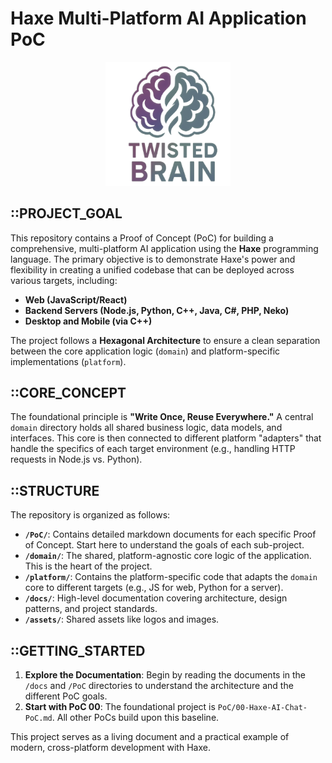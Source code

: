 # Haxe Multi-Platform AI Application PoC

<div align="center">
  <img src="./assets/logo.png" alt="Haxe Multi-Platform AI Application" width="200">
</div>

## ::PROJECT_GOAL
This repository contains a Proof of Concept (PoC) for building a comprehensive, multi-platform AI application using the **Haxe** programming language. The primary objective is to demonstrate Haxe's power and flexibility in creating a unified codebase that can be deployed across various targets, including:

*   **Web (JavaScript/React)**
*   **Backend Servers (Node.js, Python, C++, Java, C#, PHP, Neko)**
*   **Desktop and Mobile (via C++)**

The project follows a **Hexagonal Architecture** to ensure a clean separation between the core application logic (`domain`) and platform-specific implementations (`platform`).

## ::CORE_CONCEPT
The foundational principle is **"Write Once, Reuse Everywhere."** A central `domain` directory holds all shared business logic, data models, and interfaces. This core is then connected to different platform "adapters" that handle the specifics of each target environment (e.g., handling HTTP requests in Node.js vs. Python).

## ::STRUCTURE
The repository is organized as follows:

- **`/PoC/`**: Contains detailed markdown documents for each specific Proof of Concept. Start here to understand the goals of each sub-project.
- **`/domain/`**: The shared, platform-agnostic core logic of the application. This is the heart of the project.
- **`/platform/`**: Contains the platform-specific code that adapts the `domain` core to different targets (e.g., JS for web, Python for a server).
- **`/docs/`**: High-level documentation covering architecture, design patterns, and project standards.
- **`/assets/`**: Shared assets like logos and images.

## ::GETTING_STARTED
1.  **Explore the Documentation**: Begin by reading the documents in the `/docs` and `/PoC` directories to understand the architecture and the different PoC goals.
2.  **Start with PoC 00**: The foundational project is `PoC/00-Haxe-AI-Chat-PoC.md`. All other PoCs build upon this baseline.

This project serves as a living document and a practical example of modern, cross-platform development with Haxe.